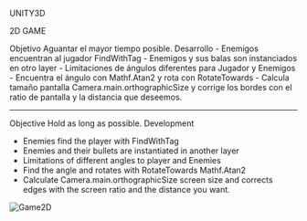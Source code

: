 UNITY3D

2D GAME

Objetivo
	Aguantar el mayor tiempo posible.
Desarrollo
	- Enemigos encuentran al jugador FindWithTag 
	- Enemigos y sus balas son instanciados en otro layer
	- Limitaciones de ángulos diferentes para Jugador y Enemigos
	- Encuentra el ángulo con Mathf.Atan2 y rota con RotateTowards
	- Calcula tamaño pantalla Camera.main.orthographicSize y corrige los bordes con el ratio de pantalla 	   y la distancia que     deseemos.
_____________________________________

Objective
  Hold as long as possible.
Development
  - Enemies find the player with FindWithTag
  - Enemies and their bullets are instantiated in another layer
  - Limitations of different angles to player and Enemies
  - Find the angle and rotates with RotateTowards Mathf.Atan2
  - Calculate Camera.main.orthographicSize screen size and corrects edges with the screen ratio and the distance you want.


<img src="http://i67.tinypic.com/15x4a47.png" border="0" alt="Game2D">


